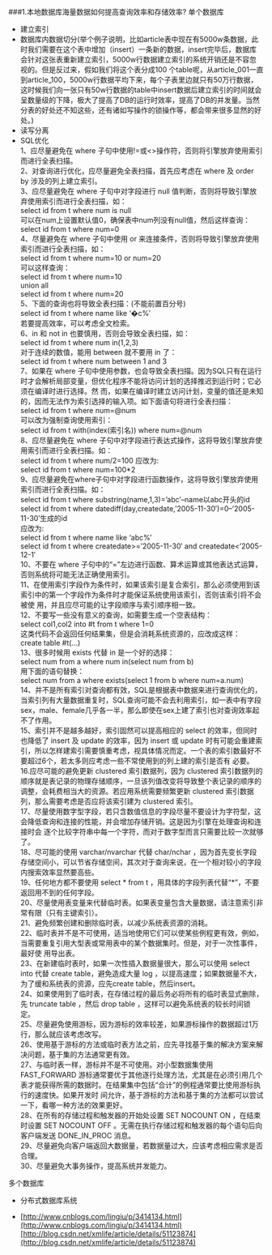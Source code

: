 ###1.本地数据库海量数据如何提高查询效率和存储效率?
单个数据库

- 建立索引
- 数据库内数据切分(举个例子说明，比如article表中现在有5000w条数据，此时我们需要在这个表中增加（insert）一条新的数据，insert完毕后，数据库会针对这张表重新建立索引，5000w行数据建立索引的系统开销还是不容忽视的。但是反过来，假如我们将这个表分成100 个table呢，从article_001一直到article_100，5000w行数据平均下来，每个子表里边就只有50万行数据，这时候我们向一张只有50w行数据的table中insert数据后建立索引的时间就会呈数量级的下降，极大了提高了DB的运行时效率，提高了DB的并发量。当然分表的好处还不知这些，还有诸如写操作的锁操作等，都会带来很多显然的好处。)
- 读写分离
- SQL优化<br>
 1、应尽量避免在 where 子句中使用!=或<>操作符，否则将引擎放弃使用索引而进行全表扫描。<br>
 2、对查询进行优化，应尽量避免全表扫描，首先应考虑在 where 及 order by 涉及的列上建立索引。<br>
 3、应尽量避免在 where 子句中对字段进行 null 值判断，否则将导致引擎放弃使用索引而进行全表扫描，如：<br>
     select id from t where num is null<br>
     可以在num上设置默认值0，确保表中num列没有null值，然后这样查询：<br>
     select id from t where num=0<br>
 4、尽量避免在 where 子句中使用 or 来连接条件，否则将导致引擎放弃使用索引而进行全表扫描，如：<br>
     select id from t where num=10 or num=20<br>
     可以这样查询：<br>
     select id from t where num=10<br>
     union all<br>
     select id from t where num=20<br>
 5、下面的查询也将导致全表扫描：(不能前置百分号)<br>
     select id from t where name like ‘�c%’<br>
    若要提高效率，可以考虑全文检索。<br>
 6、in 和 not in 也要慎用，否则会导致全表扫描，如：<br>
     select id from t where num in(1,2,3)<br>
     对于连续的数值，能用 between 就不要用 in 了：<br>
     select id from t where num between 1 and 3<br>
 7、如果在 where 子句中使用参数，也会导致全表扫描。因为SQL只有在运行时才会解析局部变量，但优化程序不能将访问计划的选择推迟到运行时；它必须在编译时进行选择。然 而，如果在编译时建立访问计划，变量的值还是未知的，因而无法作为索引选择的输入项。如下面语句将进行全表扫描：<br>
     select id from t where num=@num<br>
     可以改为强制查询使用索引：<br>
     select id from t with(index(索引名)) where num=@num<br>
 8、应尽量避免在 where 子句中对字段进行表达式操作，这将导致引擎放弃使用索引而进行全表扫描。如：<br>
     select id from t where num/2=100
     应改为:<br>     select id from t where num=100\*2<br>
 9、应尽量避免在where子句中对字段进行函数操作，这将导致引擎放弃使用索引而进行全表扫描。如：<br>
     select id from t where substring(name,1,3)=’abc’–name以abc开头的id<br>
     select id from t where datediff(day,createdate,’2005-11-30′)=0–’2005-11-30′生成的id<br>
     应改为:<br>
     select id from t where name like ‘abc%’<br>
     select id from t where createdate>=’2005-11-30′ and createdate<’2005-12-1′<br>
 10、不要在 where 子句中的“=”左边进行函数、算术运算或其他表达式运算，否则系统将可能无法正确使用索引。<br>
 11、在使用索引字段作为条件时，如果该索引是复合索引，那么必须使用到该索引中的第一个字段作为条件时才能保证系统使用该索引，否则该索引将不会被使 用，并且应尽可能的让字段顺序与索引顺序相一致。<br>
 12、不要写一些没有意义的查询，如需要生成一个空表结构：<br>
     select col1,col2 into #t from t where 1=0<br>
     这类代码不会返回任何结果集，但是会消耗系统资源的，应改成这样：<br>
     create table #t(…)<br>
 13、很多时候用 exists 代替 in 是一个好的选择：<br>
     select num from a where num in(select num from b)<br>
     用下面的语句替换：<br>
     select num from a where exists(select 1 from b where num=a.num)<br>
 14、并不是所有索引对查询都有效，SQL是根据表中数据来进行查询优化的，当索引列有大量数据重复时，SQL查询可能不会去利用索引，如一表中有字段 sex，male、female几乎各一半，那么即使在sex上建了索引也对查询效率起不了作用。<br>
 15、索引并不是越多越好，索引固然可以提高相应的 select 的效率，但同时也降低了 insert 及 update 的效率，因为 insert 或 update 时有可能会重建索引，所以怎样建索引需要慎重考虑，视具体情况而定。一个表的索引数最好不要超过6个，若太多则应考虑一些不常使用到的列上建的索引是否有 必要。<br>
 16.应尽可能的避免更新 clustered 索引数据列，因为 clustered 索引数据列的顺序就是表记录的物理存储顺序，一旦该列值改变将导致整个表记录的顺序的调整，会耗费相当大的资源。若应用系统需要频繁更新 clustered 索引数据列，那么需要考虑是否应将该索引建为 clustered 索引。<br>
 17、尽量使用数字型字段，若只含数值信息的字段尽量不要设计为字符型，这会降低查询和连接的性能，并会增加存储开销。这是因为引擎在处理查询和连接时会 逐个比较字符串中每一个字符，而对于数字型而言只需要比较一次就够了。<br>
 18、尽可能的使用 varchar/nvarchar 代替 char/nchar ，因为首先变长字段存储空间小，可以节省存储空间，其次对于查询来说，在一个相对较小的字段内搜索效率显然要高些。<br>
 19、任何地方都不要使用 select * from t ，用具体的字段列表代替“*”，不要返回用不到的任何字段。<br>
 20、尽量使用表变量来代替临时表。如果表变量包含大量数据，请注意索引非常有限（只有主键索引）。<br>
 21、避免频繁创建和删除临时表，以减少系统表资源的消耗。<br>
 22、临时表并不是不可使用，适当地使用它们可以使某些例程更有效，例如，当需要重复引用大型表或常用表中的某个数据集时。但是，对于一次性事件，最好使 用导出表。<br>
 23、在新建临时表时，如果一次性插入数据量很大，那么可以使用 select into 代替 create table，避免造成大量 log ，以提高速度；如果数据量不大，为了缓和系统表的资源，应先create table，然后insert。<br>
 24、如果使用到了临时表，在存储过程的最后务必将所有的临时表显式删除，先 truncate table ，然后 drop table ，这样可以避免系统表的较长时间锁定。<br>
  25、尽量避免使用游标，因为游标的效率较差，如果游标操作的数据超过1万行，那么就应该考虑改写。 <br>
  26、使用基于游标的方法或临时表方法之前，应先寻找基于集的解决方案来解决问题，基于集的方法通常更有效。<br>
 27、与临时表一样，游标并不是不可使用。对小型数据集使用 FAST_FORWARD 游标通常要优于其他逐行处理方法，尤其是在必须引用几个表才能获得所需的数据时。在结果集中包括“合计”的例程通常要比使用游标执行的速度快。如果开发时 间允许，基于游标的方法和基于集的方法都可以尝试一下，看哪一种方法的效果更好。<br>
 28、在所有的存储过程和触发器的开始处设置 SET NOCOUNT ON ，在结束时设置 SET NOCOUNT OFF 。无需在执行存储过程和触发器的每个语句后向客户端发送 DONE_IN_PROC 消息。<br>
 29、尽量避免向客户端返回大数据量，若数据量过大，应该考虑相应需求是否合理。<br>
 30、尽量避免大事务操作，提高系统并发能力。<br>

多个数据库
- 分布式数据库系统

-  [http://www.cnblogs.com/lingiu/p/3414134.html](http://www.cnblogs.com/lingiu/p/3414134.html)[http://blog.csdn.net/xmlife/article/details/51123874](http://blog.csdn.net/xmlife/article/details/51123874)